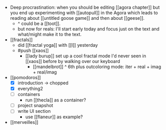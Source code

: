 - Deep procrastination: when you should be editing [[agora chapter]] but you end up experimenting with [[autopull]] in the Agora which leads to reading about [[untitled goose game]] and then about [[geese]].
  - ^ could be a [[toot]].
  - but now for reals: I'll start early today and focus just on the text and what/might make it to the text.
- [[fractals]]
  - did [[fractal yoga]] with [[l]] yesterday
  - #push [[xaos]]
    - [[lady burup]] set up a cool fractal mode I'd never seen in [[xaos]] before by walking over our keyboard
      - [[mandelbrot]] ^ 6th plus outcoloring mode: iter + real + imag + real/imag
- [[pomodoros]]
  - [x] introduction -> chopped
  - [x] everything2
  - [ ] containers
    - run [[thecla]] as a container?
  - [ ] project snapshot
  - [ ] write UI section
    - use [[flaneur]] as example?
- [[merveilles]]
